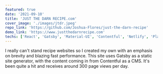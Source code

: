 ```yaml
---
featured: true
date: '2021-09-10'
title: 'JUST THE DARN RECIPE.com'
cover_image: './images/jtdr.jpeg'
repo_link: 'https://github.com/Joshua-Flores/just-the-darn-recipe'
demo_link: 'https://www.justthedarnrecipe.com'
techs: ['React', 'Gatsby', 'Material-UI', 'Contentful', 'Netlify', 'Plausible Analytics', 'Algolia Search']
---
```


I really can't stand recipe websites so I created my own with an emphasis on brevity and blazing fast performance. This site uses Gatsby as a static site generator, with the content coming in from Contentful as a CMS. It's been quite a hit and receives around 300 page views per day.
